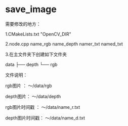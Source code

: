 # save_image

需要修改的地方：

1.CMakeLists.txt "OpenCV_DIR"

2.node.cpp   name_rgb name_depth namer_txt named_txt

3.在主文件夹下创建如下文件夹

data
├── depth
└── rgb

文件说明：

rgb图片  ： ～/data/rgb

depth图片： ～/data/depth

rgb图片时间戳  ： ～/data/name_r.txt

depth图片时间戳： ～/data/name_d.txt
